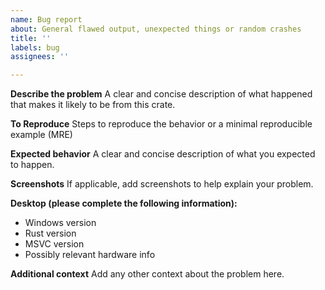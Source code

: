 ```yaml
---
name: Bug report
about: General flawed output, unexpected things or random crashes
title: ''
labels: bug
assignees: ''

---
```


**Describe the problem**
A clear and concise description of what happened that makes it likely to be from this crate.

**To Reproduce**
Steps to reproduce the behavior or a minimal reproducible example (MRE)

**Expected behavior**
A clear and concise description of what you expected to happen.

**Screenshots**
If applicable, add screenshots to help explain your problem.

**Desktop (please complete the following information):**
 - Windows version
 - Rust version
 - MSVC version
 - Possibly relevant hardware info

**Additional context**
Add any other context about the problem here.
